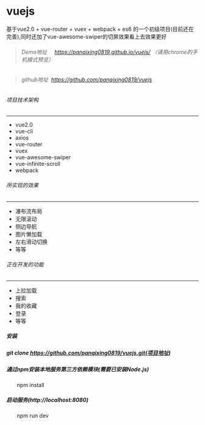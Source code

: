 # vuejs
基于vue2.0 + vue-router + vuex + webpack + es6 的一个初级项目(目前还在完善),同时还加了vue-awesome-swiper的切屏效果看上去效果更好

>###### Demo地址     https://panqixing0819.github.io/vuejs/ （请用chrome的手机模式预览）

>###### github地址  https://github.com/panqixing0819/vuejs

###### 项目技术架构
---
* vue2.0
* vue-cli<br>
* axios
* vue-router
* vuex
* vue-awesome-swiper
* vue-infinite-scroll
* webpack

###### 所实现的效果
---
* 瀑布流布局
* 无限滚动
* 侧边导航
* 图片懒加载
* 左右滑动切换
* 等等

###### 正在开发的功能
---
* 上拉加载
* 搜索
* 我的收藏
* 登录
* 等等

##### 安装
  ##### git clone https://github.com/panqixing0819/vuejs.git(项目地址)

##### 通过npm安装本地服务第三方依赖模块(需要已安装Node.js)
        npm install
##### 启动服务(http://localhost:8080)
        npm run dev
